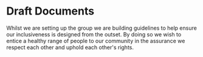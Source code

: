 # Draft Documents

Whilst we are setting up the group we are building guidelines to help ensure our
inclusiveness is designed from the outset. By doing so we wish to entice a healthy
range of people to our community in the assurance we respect each other and uphold
each other's rights.
